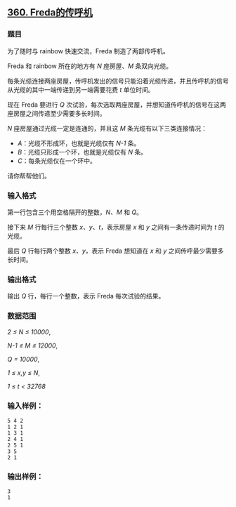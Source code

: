 ## [360. Freda的传呼机](https://www.acwing.com/problem/content/362/)

### 题目

为了随时与 rainbow 快速交流，Freda 制造了两部传呼机。

Freda 和 rainbow 所在的地方有 *N* 座房屋、*M* 条双向光缆。

每条光缆连接两座房屋，传呼机发出的信号只能沿着光缆传递，并且传呼机的信号从光缆的其中一端传递到另一端需要花费 *t* 单位时间。

现在 Freda 要进行 *Q* 次试验，每次选取两座房屋，并想知道传呼机的信号在这两座房屋之间传递至少需要多长时间。

*N* 座房屋通过光缆一定是连通的，并且这 *M* 条光缆有以下三类连接情况：

- *A*：光缆不形成环，也就是光缆仅有 *N-1* 条。
- *B*：光缆只形成一个环，也就是光缆仅有 *N* 条。
- *C*：每条光缆仅在一个环中。

请你帮帮他们。

### 输入格式

第一行包含三个用空格隔开的整数，*N、M* 和 *Q*。

接下来 *M* 行每行三个整数 *x、y、t*，表示房屋 *x* 和 *y* 之间有一条传递时间为 *t* 的光缆。

最后 *Q* 行每行两个整数 *x、y*，表示 Freda 想知道在 *x* 和 *y* 之间传呼最少需要多长时间。

### 输出格式

输出 *Q* 行，每行一个整数，表示 Freda 每次试验的结果。

### 数据范围

*2 ≤ N ≤ 10000*,

*N-1 ≤ M ≤ 12000*,

*Q = 10000*,

*1 ≤ x,y ≤ N*,

*1 ≤ t < 32768*

### 输入样例：

```
5 4 2
1 2 1
1 3 1
2 4 1
2 5 1
3 5
2 1
```

### 输出样例：

```
3
1
```

